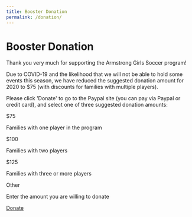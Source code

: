 ```yaml
---
title: Booster Donation
permalink: /donation/
---
```

# Booster Donation

Thank you very much for supporting the Armstrong Girls Soccer program!

Due to COVID-19 and the likelihood that we will not be able to hold some events this season, we have reduced the suggested donation amount for 2020 to $75 (with discounts for families with multiple players).

Please click 'Donate' to go to the Paypal site (you can pay via Paypal or credit card), and select one of three suggested donation amounts:

$75

Families with one player in the program

$100

Families with two players

$125

Families with three or more players

Other

Enter the amount you are willing to donate

[Donate](https://www.paypal.com/cgi-bin/webscr?cmd=_s-xclick&hosted_button_id=5RCQXLEMW2KN2&source=url)